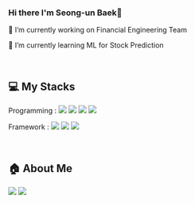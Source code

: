 ### Hi there I'm Seong-un Baek👋

<!--
**rushandgg/rushandgg** is a ✨ _special_ ✨ repository because its `README.md` (this file) appears on your GitHub profile.

Here are some ideas to get you started:

- 

- 💬 Ask me about bso9419@gmail.com
- 📫 How to reach me: ...
- 😄 Pronouns: ...
- ⚡ Fun fact: ...
--> 🔭 I’m currently working on Financial Engineering Team
🌱 I’m currently learning ML for Stock Prediction


<br/>

## 💻 My Stacks<br/>
Programming :
<a href="https://www.python.org" target="_blank"><img src="https://img.shields.io/badge/Python-3776AB?style=flat-square&logo=Python&logoColor=white"/></a>
<a href="https://docs.microsoft.com/ko-kr/dotnet/csharp/" target="_blank"><img src="https://img.shields.io/badge/C Sharp-239120?style=flat-square&logo=C Sharp&logoColor=white"/></a>
<a href="https://www.oracle.com/kr/index.html" target="_blank"><img src="https://img.shields.io/badge/Oracle-F80000?style=flat-square&logo=Oracle&logoColor=white"/></a>
<a href="https://www.mysql.com/" target="_blank"><img src="https://img.shields.io/badge/MySQL-4479A1?style=flat-square&logo=MySQL&logoColor=white"/></a>

Framework : 
<a href="https://docs.microsoft.com/ko-kr/dotnet/" target="_blank"><img src="https://img.shields.io/badge/.Net-512BD4?style=flat-square&logo=.Net&logoColor=white"/></a>
<a href="https://www.tensorflow.org" target="_blank"><img src="https://img.shields.io/badge/TensorFlow-FF6F00?style=flat-square&logo=TensorFlow&logoColor=white"/></a>
<a href="https://www.docker.com" target="_blank"><img src="https://img.shields.io/badge/Docker-2496ED?style=flat-square&logo=Docker&logoColor=white"/></a>

<br/>

## 🏠 About Me
<a href="https://www.notion.so/Profile-0c3ccc8cb3774e78b66696e12ab1800a" target="_blank"><img src="https://img.shields.io/badge/Portfolio-000000?style=flat-square&logo=Notion&logoColor=white"/></a>
<a href="bso9419@gmail.com" target="_blank"><img src="https://img.shields.io/badge/Gmail-EA4335?style=flat-square&logo=Gmail&logoColor=white"/></a>

<br/>
